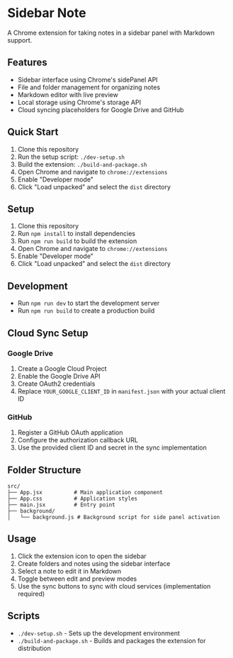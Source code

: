 # Sidebar Note

A Chrome extension for taking notes in a sidebar panel with Markdown support.

## Features

- Sidebar interface using Chrome's sidePanel API
- File and folder management for organizing notes
- Markdown editor with live preview
- Local storage using Chrome's storage API
- Cloud syncing placeholders for Google Drive and GitHub

## Quick Start

1. Clone this repository
2. Run the setup script: `./dev-setup.sh`
3. Build the extension: `./build-and-package.sh`
4. Open Chrome and navigate to `chrome://extensions`
5. Enable "Developer mode"
6. Click "Load unpacked" and select the `dist` directory

## Setup

1. Clone this repository
2. Run `npm install` to install dependencies
3. Run `npm run build` to build the extension
4. Open Chrome and navigate to `chrome://extensions`
5. Enable "Developer mode"
6. Click "Load unpacked" and select the `dist` directory

## Development

- Run `npm run dev` to start the development server
- Run `npm run build` to create a production build

## Cloud Sync Setup

### Google Drive

1. Create a Google Cloud Project
2. Enable the Google Drive API
3. Create OAuth2 credentials
4. Replace `YOUR_GOOGLE_CLIENT_ID` in `manifest.json` with your actual client ID

### GitHub

1. Register a GitHub OAuth application
2. Configure the authorization callback URL
3. Use the provided client ID and secret in the sync implementation

## Folder Structure

```
src/
├── App.jsx          # Main application component
├── App.css          # Application styles
├── main.jsx         # Entry point
├── background/
│   └── background.js # Background script for side panel activation
```

## Usage

1. Click the extension icon to open the sidebar
2. Create folders and notes using the sidebar interface
3. Select a note to edit it in Markdown
4. Toggle between edit and preview modes
5. Use the sync buttons to sync with cloud services (implementation required)

## Scripts

- `./dev-setup.sh` - Sets up the development environment
- `./build-and-package.sh` - Builds and packages the extension for distribution